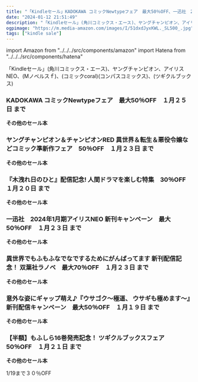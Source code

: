 ```yaml
---
title: "「Kindleセール」KADOKAWA コミックNewtypeフェア　最大50％OFF、一迅社　2024年1月期アイリスNEO 新刊キャンペーン　最大50％OFF"
date: "2024-01-12 21:51:49"
description: "「Kindleセール」(角川コミックス・エース)、ヤングチャンピオン、アイリスNEO、(Mノベルスｆ)、(コミックcoral)(コンパスコミックス)、(ツギクルブックス)"
ogpimage: "https://m.media-amazon.com/images/I/51dxdJyxKWL._SL500_.jpg"
tags: ["kindle sale"]
---
```

import Amazon from "../../../src/components/amazon"
import Hatena from "../../../src/components/hatena"

「Kindleセール」(角川コミックス・エース)、ヤングチャンピオン、アイリスNEO、(Mノベルスｆ)、(コミックcoral)(コンパスコミックス)、(ツギクルブックス)



### KADOKAWA コミックNewtypeフェア　最大50％OFF　１月２５日 まで


<Amazon asin="B0CGLBX11S" />



<Amazon asin="B0CBJJVVX4" />



<Amazon asin="B0C6CW515B" />


**その他のセール本**

<Hatena src="https://kyukyunyorituryo.github.io/kindle_sale/20240125s38024/" title=""/>

### ヤングチャンピオン＆チャンピオンRED 異世界＆転生＆悪役令嬢などコミック準新作フェア　50％OFF　１月２３日 まで


<Amazon asin="B0CM37M67M" />



<Amazon asin="B0BHHJR1Z1" />



<Amazon asin="B0BHH4R5NX" />


**その他のセール本**

<Hatena src="https://kyukyunyorituryo.github.io/kindle_sale/20240123s38028/" title=""/>

### 『木洩れ日のひと』配信記念! 人間ドラマを楽しむ特集　30％OFF　１月２０日 まで

<Amazon asin="B0C4Y1VDHK" />



<Amazon asin="B0B14FX1P2" />



<Amazon asin="B09NKKSRP5" />


**その他のセール本**

<Hatena src="https://kyukyunyorituryo.github.io/kindle_sale/20240120s37954/" title=""/>

### 一迅社　2024年1月期アイリスNEO 新刊キャンペーン　最大50％OFF　１月２３日 まで

<Amazon asin="B0C3HKBMNF" />


<Amazon asin="B086DBCGKF" />


**その他のセール本**

<Hatena src="https://kyukyunyorituryo.github.io/kindle_sale/20240123s38026/" title=""/>

### 異世界でもふもふなでなでするためにがんばってます 新刊配信記念！ 双葉社ラノベ　最大70％OFF　１月２３日 まで

<Amazon asin="B0C4Y85Q3P" />


<Amazon asin="B0BYJ99TS4" />


<Amazon asin="B0B3XQMD7S" />


**その他のセール本**

<Hatena src="https://kyukyunyorituryo.github.io/kindle_sale/20240123s38034/" title=""/>

### 意外な姿にギャップ萌え♪『ウサゴク～極道、 ウサギも極めます～』新刊配信キャンペーン　最大50％OFF　１月１９日 まで

<Amazon asin="B0BK8G55NB" />


<Amazon asin="B0BB6K2J9G" />


<Amazon asin="B09V3GDM2W" />


**その他のセール本**

<Hatena src="https://kyukyunyorituryo.github.io/kindle_sale/20240119s37994/" title=""/>

### 【半額】もふしら16巻発売記念！ ツギクルブックスフェア　50％OFF　１月２１日 まで

<Amazon asin="B0BJJBGXJY" />


<Amazon asin="B0BB1F41Y7" />


<Amazon asin="B0B7RKNTDZ" />


**その他のセール本**

<Hatena src="https://kyukyunyorituryo.github.io/kindle_sale/20240121s38021/" title=""/>

1/19まで３０％OFF

<Amazon asin="B075SXF2F6" />

<Amazon asin="B07HQ41ZGL" />

